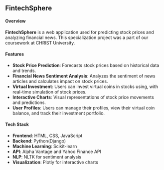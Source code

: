 ## FintechSphere

#### Overview

**FintechSphere** is a web application used for predicting stock prices and analyzing financial news. This specialization project was a part of our coursework at CHRIST University.

#### Features

- **Stock Price Prediction**: Forecasts stock prices based on historical data and trends.
- **Financial News Sentiment Analysis**: Analyzes the sentiment of news articles and calculates impact on stock prices.
- **Virtual Investment**: Users can invest virtual coins in stocks using, with real-time simulation of stock prices.
- **Interactive Charts**: Visual representations of stock price movements and predictions.
- **User Profiles**: Users can manage their profiles, view their virtual coin balance, and track their investment portfolio.

#### Tech Stack

- **Frontend**: HTML, CSS, JavaScript
- **Backend**: Python(Django)
- **Machine Learning**: Scikit-learn
- **API**: Alpha Vantage and Yahoo Finance API
- **NLP**: NLTK for sentiment analysis
- **Visualization**: Plotly for interactive charts
